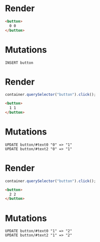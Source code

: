 # Render
```html
<button>
  0 0
</button>
```

# Mutations
```
INSERT button
```

# Render
```js
container.querySelector("button").click();
```
```html
<button>
  1 1
</button>
```

# Mutations
```
UPDATE button/#text0 "0" => "1"
UPDATE button/#text2 "0" => "1"
```

# Render
```js
container.querySelector("button").click();
```
```html
<button>
  2 2
</button>
```

# Mutations
```
UPDATE button/#text0 "1" => "2"
UPDATE button/#text2 "1" => "2"
```
